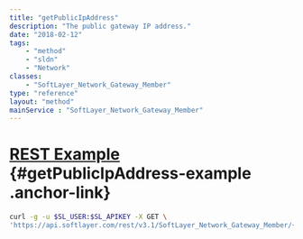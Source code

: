 ```yaml
---
title: "getPublicIpAddress"
description: "The public gateway IP address."
date: "2018-02-12"
tags:
    - "method"
    - "sldn"
    - "Network"
classes:
    - "SoftLayer_Network_Gateway_Member"
type: "reference"
layout: "method"
mainService : "SoftLayer_Network_Gateway_Member"
---
```


# [REST Example](#getPublicIpAddress-example) <a href="/article/rest/"><i class="fas fa-question"></i></a> {#getPublicIpAddress-example .anchor-link} 
```bash
curl -g -u $SL_USER:$SL_APIKEY -X GET \
'https://api.softlayer.com/rest/v3.1/SoftLayer_Network_Gateway_Member/{SoftLayer_Network_Gateway_MemberID}/getPublicIpAddress'
```
